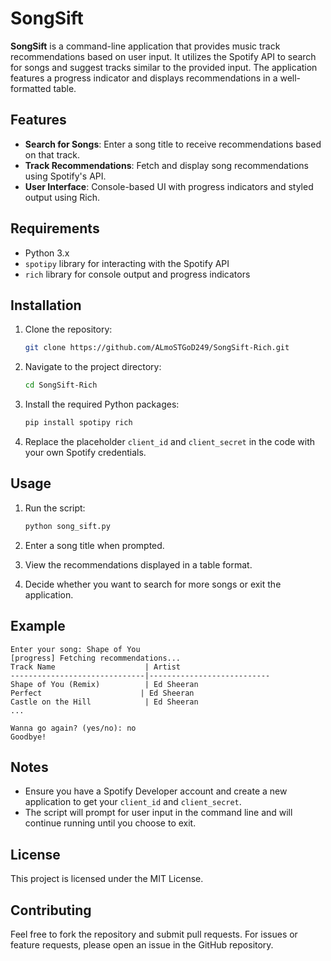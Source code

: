 # SongSift

**SongSift** is a command-line application that provides music track recommendations based on user input. It utilizes the Spotify API to search for songs and suggest tracks similar to the provided input. The application features a progress indicator and displays recommendations in a well-formatted table.

## Features

- **Search for Songs**: Enter a song title to receive recommendations based on that track.
- **Track Recommendations**: Fetch and display song recommendations using Spotify's API.
- **User Interface**: Console-based UI with progress indicators and styled output using Rich.

## Requirements

- Python 3.x
- `spotipy` library for interacting with the Spotify API
- `rich` library for console output and progress indicators

## Installation

1. Clone the repository:

   ```bash
   git clone https://github.com/ALmoSTGoD249/SongSift-Rich.git
   ```

2. Navigate to the project directory:

   ```bash
   cd SongSift-Rich
   ```

3. Install the required Python packages:

   ```bash
   pip install spotipy rich
   ```

4. Replace the placeholder `client_id` and `client_secret` in the code with your own Spotify credentials.

## Usage

1. Run the script:

   ```bash
   python song_sift.py
   ```

2. Enter a song title when prompted.

3. View the recommendations displayed in a table format.

4. Decide whether you want to search for more songs or exit the application.

## Example

```
Enter your song: Shape of You
[progress] Fetching recommendations...
Track Name                    | Artist
------------------------------|---------------------------
Shape of You (Remix)          | Ed Sheeran
Perfect                      | Ed Sheeran
Castle on the Hill            | Ed Sheeran
...

Wanna go again? (yes/no): no
Goodbye!
```

## Notes

- Ensure you have a Spotify Developer account and create a new application to get your `client_id` and `client_secret`.
- The script will prompt for user input in the command line and will continue running until you choose to exit.

## License

This project is licensed under the MIT License. 

## Contributing

Feel free to fork the repository and submit pull requests. For issues or feature requests, please open an issue in the GitHub repository.

